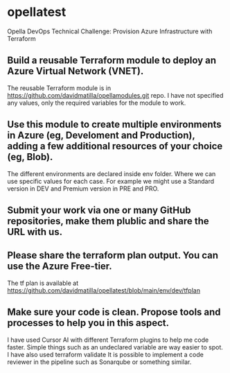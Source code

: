 # opellatest
Opella DevOps Technical Challenge: Provision Azure Infrastructure with Terraform

## Build a reusable Terraform module to deploy an Azure Virtual Network (VNET).
The reusable Terraform module is in https://github.com/davidmatilla/opellamodules.git repo.
I have not specified any values, only the required variables for the module to work.

## Use this module to create multiple environments in Azure (eg, Develoment and Production), adding a few additional resources of your choice (eg, Blob).
The different environments are declared inside env folder. Where we can use specific values for each case. 
For example we might use a Standard version in DEV and Premium version in PRE and PRO.

## Submit your work via one or many GitHub repositories, make them plublic and share the URL with us.

## Please share the terraform plan output. You can use the Azure Free-tier.
The tf plan is available at https://github.com/davidmatilla/opellatest/blob/main/env/dev/tfplan 

## Make sure your code is clean. Propose tools and processes to help you in this aspect.
I have used Cursor AI with different Terraform plugins to help me code faster. Simple things such as an undeclared variable are way easier to spot. 
I have also used terraform validate
It is possible to implement a code reviewer in the pipeline such as Sonarqube or something similar.
